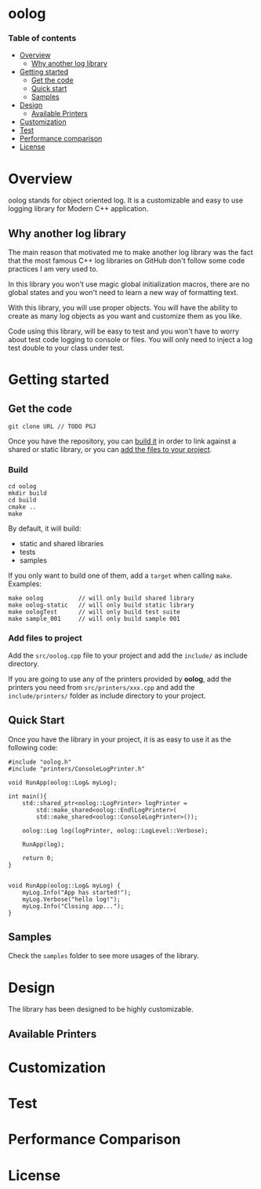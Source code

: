 # oolog
### Table of contents
- [Overview](#overview)
    - [Why another log library](#why-another-log-library)
- [Getting started](#getting-started)
    - [Get the code](#get-the-code)
    - [Quick start](#quick-start)
    - [Samples](#samples)
- [Design](#design)
    - [Available Printers](#available-printers)
- [Customization](#customization)
- [Test](#test)
- [Performance comparison](#performance-comparison)
- [License](#license)

# Overview
oolog stands for object oriented log. It is a customizable and easy to use logging library  for Modern C++ application.

## Why another log library
The main reason that motivated me to make another log library was the fact that the most famous C++ log libraries on GitHub don't follow some code practices I am very used to.

In this library you won't use magic global initialization macros, there are no global states and you won't need to learn a new way of formatting text.

With this library, you will use proper objects. You will have the ability to create as many log objects as you want and customize them as you like.

Code using this library, will be easy to test and you won't have to worry about test code logging to console or files. You will only need to inject a log test double to your class under test.

# Getting started
## Get the code
```
git clone URL // TODO PGJ
```
Once you have the repository, you can [build it](#build) in order to link against a shared or static library, or you can [add the files to your project](#add-files-to-project).

### Build
```
cd oolog
mkdir build
cd build
cmake ..
make
```
By default, it will build:
- static and shared libraries
- tests
- samples

If you only want to build one of them, add a `target` when calling `make`. Examples:
```
make oolog          // will only build shared library
make oolog-static   // will only build static library
make oologTest      // will only build test suite
make sample_001     // will only build sample 001
```
### Add files to project
Add the `src/oolog.cpp` file to your project and add the `include/` as include directory.

If you are going to use any of the printers provided by **oolog**, add the printers you need from `src/printers/xxx.cpp` and add the `include/printers/` folder as include directory to your project.

## Quick Start
Once you have the library in your project, it is as easy to use it as the following code:
```
#include "oolog.h"
#include "printers/ConsoleLogPrinter.h"

void RunApp(oolog::Log& myLog);

int main(){
    std::shared_ptr<oolog::LogPrinter> logPrinter =
        std::make_shared<oolog::EndlLogPrinter>(
        std::make_shared<oolog::ConsoleLogPrinter>());

    oolog::Log log(logPrinter, oolog::LogLevel::Verbose);

    RunApp(log);

    return 0;
}


void RunApp(oolog::Log& myLog) {
    myLog.Info("App has started!");
    myLog.Verbose("hello log!");
    myLog.Info("Closing app...");
}
```

## Samples
Check the `samples` folder to see more usages of the library.

# Design
The library has been designed to be highly customizable. 
## Available Printers
# Customization

# Test

# Performance Comparison
# License



